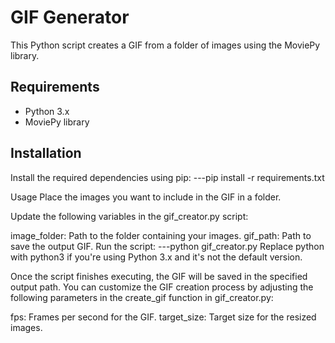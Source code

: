 # GIF Generator

This Python script creates a GIF from a folder of images using the MoviePy library.

## Requirements

- Python 3.x
- MoviePy library

## Installation

Install the required dependencies using pip:
---pip install -r requirements.txt

Usage
Place the images you want to include in the GIF in a folder.

Update the following variables in the gif_creator.py script:

image_folder: Path to the folder containing your images.
gif_path: Path to save the output GIF.
Run the script:
---python gif_creator.py
Replace python with python3 if you're using Python 3.x and it's not the default version.

Once the script finishes executing, the GIF will be saved in the specified output path.
You can customize the GIF creation process by adjusting the following parameters in the create_gif function in gif_creator.py:

fps: Frames per second for the GIF.
target_size: Target size for the resized images.
